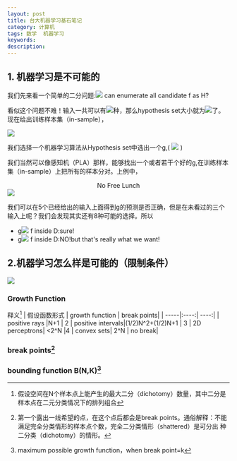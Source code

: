 ```yaml
---
layout: post
title: 台大机器学习基石笔记
category: 计算机
tags: 数学  机器学习
keywords: 
description: 
---
```


## 1. 机器学习是不可能的<br>
我们先来看一个简单的二分问题:<img src="http://www.forkosh.com/mathtex.cgi? \small if\hspace{0.2cm} \chi= \{0,1\}^3,y=\{0,\times \}"> can enumerate all candidate f as H?  

看似这个问题不难！输入一共可以有<img src="http://www.forkosh.com/mathtex.cgi? \small 2^3=8">种，那么hypothesis set大小就为<img src="http://www.forkosh.com/mathtex.cgi? \small 2^8=256">了。现在给出训练样本集（in-sample），    

<img src="http://xiangce.baidu.com/picture/detail/c0692111be2f8bcf2ef0d0d41f9527f2bd78b257">

我们选择一个机器学习算法从Hypothesis set中选出一个g,( <img src="http://www.forkosh.com/mathtex.cgi? \small pick\hspace{0.1cm}g\epsilon H,with \hspace{0.1cm}all\hspace{0.1cm} g(x_n)=y_n(like\hspace{0.1cm} PLA\hspace{0.2cm}algorithm).\hspace{0.2cm} \underline{Does\hspace{0.2cm} g\approx f?}">  )    

我们当然可以像感知机（PLA）那样，能够找出一个或者若干个好的g,在训练样本集（in-sample）上把所有的样本分对。上例中，
<center>No Free Lunch</center>     

<img src="http://xiangce.baidu.com/picture/detail/4a4720ed9c9a7d2b69a64b22d62f0a83d3becc3c" >    

我们可以在5个已经给出的输入上面得到g的预测是否正确，但是在未看过的三个输入上呢？我们会发现其实还有8种可能的选择。所以      

* g<img src="http://www.forkosh.com/mathtex.cgi? \small \approx"> f  inside D:sure!
* g<img src="http://www.forkosh.com/mathtex.cgi? \small \approx"> f  inside D:NO!but that's really what we want!   
 

## 2.机器学习怎么样是可能的（限制条件）
<img src="http://www.forkosh.com/mathtex.cgi? \Large x=\frac{-b\pm\sqrt{b^2-4ac}}{2a}">



### Growth Function    
释义[^1] 
| 假设函数形式 | growth function | break points|
| -----|:----:|  ----:|
| positive rays   |N+1    | 2
| positive intervals|(1/2)N^2+(1/2)N+1 |  3
| 2D perceptrons| <2^N |4
| convex sets| 2^N |  no break|   

### break points[^2] 
### bounding function B(N,K)[^3]

[^1]:假设空间在N个样本点上能产生的最大二分（dichotomy）数量，其中二分是样本点在二元分类情况下的排列组合
[^2]: 第一个露出一线希望的点，在这个点后都会是break points。通俗解释：不能满足完全分类情形的样本点个数，完全二分类情形（shattered）是可分出  种二分类（dichotomy）的情形。

[^3]: maximum possible growth function，when break point=k